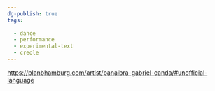 ```yaml
---
dg-publish: true
tags:
  
  - dance
  - performance
  - experimental-text
  - creole
---
```

https://planbhamburg.com/artist/panaibra-gabriel-canda/#unofficial-language